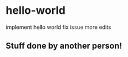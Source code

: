 hello-world
===========

implement hello world
fix issue
more edits

## Stuff done by another person!
